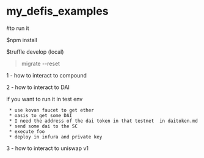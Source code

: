# my_defis_examples

#to run it 

$npm install

$truffle develop (local) 
> migrate --reset 


1 - how to interact to compound  

2 - how to interact to DAI

if you want to run it in test env

     * use kovan faucet to get ether
     * oasis to get some DAI
     * I need the address of the dai token in that testnet  in daitoken.md
     * send some dai to the SC
     * execute foo
     * deploy in infura and private key

3 - how to interact to uniswap v1 
